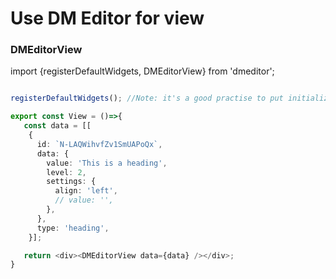 Use DM Editor for view
=========

### DMEditorView

import {registerDefaultWidgets, DMEditorView} from 'dmeditor';

```typescript

registerDefaultWidgets(); //Note: it's a good practise to put initialization to a separate file. eg. initDMEditor.ts

export const View = ()=>{
   const data = [[
    {
      id: `N-LAQWihvfZv1SmUAPoQx`,
      data: {
        value: 'This is a heading',
        level: 2,
        settings: {
          align: 'left',
          // value: '',
        },
      },
      type: 'heading',
    }];

   return <div><DMEditorView data={data} /></div>;
}

```
